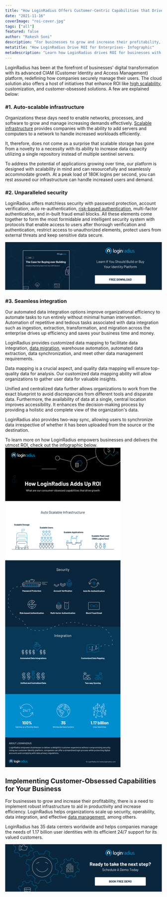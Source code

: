 ```yaml
---
title: "How LoginRadius Offers Customer-Centric Capabilities that Drive ROI"
date: "2021-11-16"
coverImage: "roi-cover.jpg"
tags: ["all"]
featured: false 
author: "Rakesh Soni"
description: "For businesses to grow and increase their profitability, there is a need to implement robust infrastructure to aid in productivity and increase efficiency. LoginRadius helps organizations scale up security, operability, data integration, and effective data management, among others. Check out our infographic for more ROI-centric details."
metatitle: "How LoginRadius Drive ROI for Enterprises- Infographic"
metadescription: "Learn how LoginRadius drives ROI for businesses with its customer-centric capabilities. Check out the infographic below for scalability, customization and more."
---
```



LoginRadius has been at the forefront of businesses' digital transformation with its advanced CIAM (Customer Identity and Access Management) platform, redefining how companies securely manage their users. The cloud solution also offers a host of initiatives that enhance ROI like [high scalability](https://www.loginradius.com/blog/start-with-identity/handling-scalability-security-loginradius/), customization, and customer-obsessed solutions. A few are explained below: 


### #1. Auto-scalable infrastructure

Organizations these days need to enable networks, processes, and software to grow and manage increasing demands effectively. [Scalable infrastructure](https://www.loginradius.com/scalability/) provides companies with the ability to add servers and computers to a network to handle increased workloads efficiently.

It, therefore, does not come as a surprise that scalable storage has gone from a novelty to a necessity with its ability to increase data capacity utilizing a single repository instead of multiple sentinel servers. 

To address the potential of applications growing over time, our platform is designed with scalability in mind and can resourcefully and seamlessly accommodate growth. At a peak load of 180K logins per second, you can rest assured our infrastructure can handle increased users and demand.


### #2. Unparalleled security

LoginRadius offers matchless security with password protection, account verification, auto re-authentication, [risk-based authentication](https://www.loginradius.com/blog/start-with-identity/risk-based-authentication/), multi-factor authentication, and in-built fraud email blocks. All these elements come together to form the most formidable and intelligent security system with protocols that enable access to users after thorough verification and authentication, restrict access to unauthorized elements, protect users from external threats and keep sensitive data secure.

[![build-buy-eb](build-buy-eb.png)](https://www.loginradius.com/resource/the-case-for-buying-over-building/)


### #3. Seamless integration

Our automated data integration options improve organizational efficiency to automate tasks to run entirely without minimal human intervention. Automation of repetitive and tedious tasks associated with data integration such as ingestion, extraction, transformation, and migration across the enterprise drives up efficiency and saves your business time and money.

LoginRadius provides customized data mapping to facilitate data integration, [data migration](https://www.loginradius.com/blog/start-with-identity/loginradius-identity-import-manager-data-migration/), warehouse automation, automated data extraction, data synchronization, and meet other data management requirements. 

Data mapping is a crucial aspect, and quality data mapping will ensure top-quality data for analysis. Our customized data mapping ability will allow organizations to gather user data for valuable insights.

Unified and centralized data further allows organizations to work from the exact blueprint to avoid discrepancies from different tools and disparate data. Furthermore, the availability of data at a single, central location improves accessibility. It enhances the decision-making process by providing a holistic and complete view of the organization's data. 

LoginRadius also provides two-way sync, allowing users to synchronize data irrespective of whether it has been uploaded from the source or the destination.


To learn more on how LoginRadius empowers businesses and delivers the utmost ROI, check out the infographic below.
![ROI](ROI.png)

## Implementing Customer-Obsessed Capabilities for Your Business

For businesses to grow and increase their profitability, there is a need to implement robust infrastructure to aid in productivity and increase efficiency. LoginRadius helps organizations scale up security, operability, data integration, and effective [data management](https://www.loginradius.com/data-governance/), among others. 

LoginRadius has 35 data centers worldwide and helps companies manage the needs of 1.17 billion user identities with its efficient 24/7 support for its valued customers.

[![LoginRadius Book a Demo](../../assets/book-a-demo-loginradius.png)](https://www.loginradius.com/book-a-demo/)
